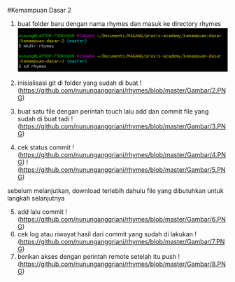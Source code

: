 #Kemampuan Dasar 2

1. buat folder baru dengan nama rhymes dan masuk ke directory rhymes ![gambar 1](https://github.com/nununganggriani/rhymes/blob/master/Gambar/1.PNG)

2. inisialisasi git di folder yang sudah di buat !(https://github.com/nununganggriani/rhymes/blob/master/Gambar/2.PNG)
3. buat satu file dengan perintah touch lalu add dan commit file yang sudah di buat tadi !(https://github.com/nununganggriani/rhymes/blob/master/Gambar/3.PNG)
4. cek status commit !(https://github.com/nununganggriani/rhymes/blob/master/Gambar/4.PNG) !(https://github.com/nununganggriani/rhymes/blob/master/Gambar/5.PNG)

sebelum melanjutkan, download terlebih dahulu file yang dibutuhkan untuk langkah selanjutnya

5. add lalu commit !(https://github.com/nununganggriani/rhymes/blob/master/Gambar/6.PNG)
6. cek log atau riwayat hasil dari commit yang sudah di lakukan !(https://github.com/nununganggriani/rhymes/blob/master/Gambar/7.PNG)
7. berikan akses dengan perintah remote setelah itu push !(https://github.com/nununganggriani/rhymes/blob/master/Gambar/8.PNG)
